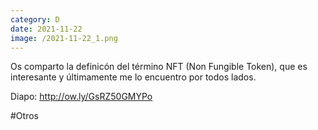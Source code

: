 ```yaml
--- 
category: D 
date: 2021-11-22 
image: /2021-11-22_1.png 
--- 
```


Os comparto la definicón del término NFT (Non Fungible Token), que es interesante y últimamente me lo encuentro por todos lados.

Diapo:  http://ow.ly/GsRZ50GMYPo

#Otros